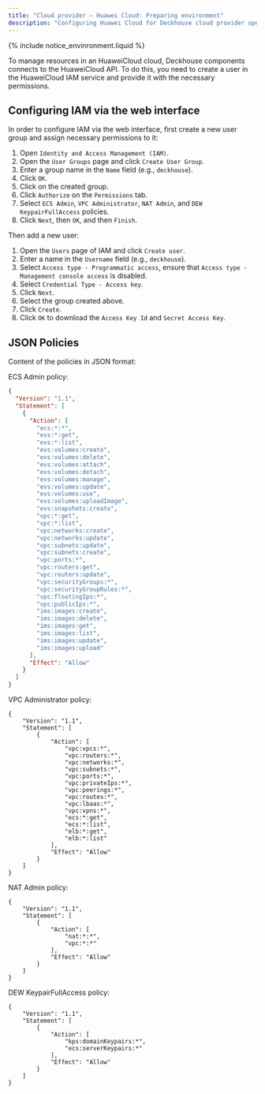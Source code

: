 ```yaml
---
title: "Cloud provider — Huawei Cloud: Preparing environment"
description: "Configuring Huawei Cloud for Deckhouse cloud provider operation."
---
```


{% include notice_envinronment.liquid %}

To manage resources in an HuaweiCloud cloud, Deckhouse components connects to the HuaweiCloud API. To do this, you need to create a user in the HuaweiCloud IAM service and provide it with the necessary permissions.

## Configuring IAM via the web interface

In order to configure IAM via the web interface, first create a new user group and assign necessary permissions to it:

1. Open `Identity and Access Management (IAM)`.
1. Open the `User Groups` page and click `Create User Group`.
1. Enter a group name in the `Name` field (e.g., `deckhouse`).
1. Click `OK`.
1. Click on the created group.
2. Click `Authorize` on the `Permissions` tab.
3. Select `ECS Admin`, `VPC Administrator`, `NAT Admin`, and `DEW KeypairFullAccess` policies.
4. Click `Next`, then `OK`, and then `Finish`.

Then add a new user:

1. Open the `Users` page of IAM and click `Create user`.
1. Enter a name in the `Username` field (e.g., `deckhouse`).
1. Select `Access type - Programmatic access`, ensure that `Access type - Management console access` is disabled.
1. Select `Credential Type - Access key`.
1. Click `Next`.
2. Select the group created above.
3. Click `Create`.
1. Click `OK` to download the `Access Key Id` and `Secret Access Key`.

## JSON Policies

Content of the policies in JSON format:

ECS Admin policy:
```json
{
  "Version": "1.1",
  "Statement": [
    {
      "Action": [
        "ecs:*:*",
        "evs:*:get",
        "evs:*:list",
        "evs:volumes:create",
        "evs:volumes:delete",
        "evs:volumes:attach",
        "evs:volumes:detach",
        "evs:volumes:manage",
        "evs:volumes:update",
        "evs:volumes:use",
        "evs:volumes:uploadImage",
        "evs:snapshots:create",
        "vpc:*:get",
        "vpc:*:list",
        "vpc:networks:create",
        "vpc:networks:update",
        "vpc:subnets:update",
        "vpc:subnets:create",
        "vpc:ports:*",
        "vpc:routers:get",
        "vpc:routers:update",
        "vpc:securityGroups:*",
        "vpc:securityGroupRules:*",
        "vpc:floatingIps:*",
        "vpc:publicIps:*",
        "ims:images:create",
        "ims:images:delete",
        "ims:images:get",
        "ims:images:list",
        "ims:images:update",
        "ims:images:upload"
      ],
      "Effect": "Allow"
    }
  ]
}
```

VPC Administrator policy:
```
{
    "Version": "1.1",
    "Statement": [
        {
            "Action": [
                "vpc:vpcs:*",
                "vpc:routers:*",
                "vpc:networks:*",
                "vpc:subnets:*",
                "vpc:ports:*",
                "vpc:privateIps:*",
                "vpc:peerings:*",
                "vpc:routes:*",
                "vpc:lbaas:*",
                "vpc:vpns:*",
                "ecs:*:get",
                "ecs:*:list",
                "elb:*:get",
                "elb:*:list"
            ],
            "Effect": "Allow"
        }
    ]
}
```

NAT Admin policy:
```
{
    "Version": "1.1",
    "Statement": [
        {
            "Action": [
                "nat:*:*",
                "vpc:*:*"
            ],
            "Effect": "Allow"
        }
    ]
}
```

DEW KeypairFullAccess policy:
```
{
    "Version": "1.1",
    "Statement": [
        {
            "Action": [
                "kps:domainKeypairs:*",
                "ecs:serverKeypairs:*"
            ],
            "Effect": "Allow"
        }
    ]
}
```
